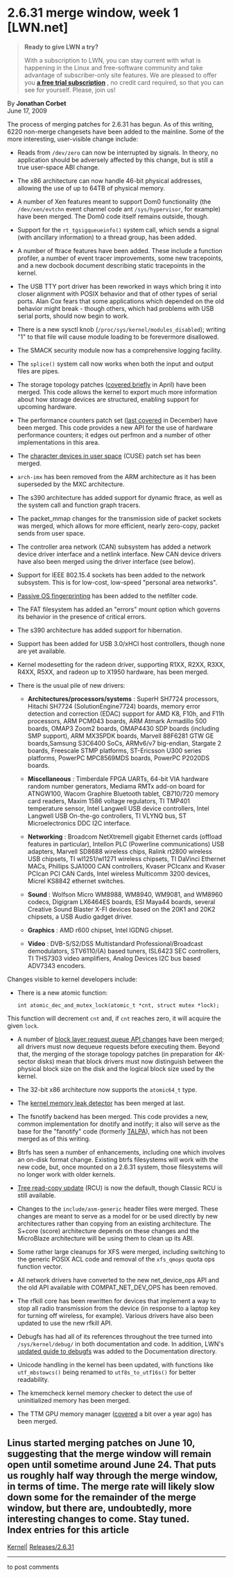 # 2.6.31 merge window, week 1 [LWN.net]

> **Ready to give LWN a try?**
> 
> With a subscription to LWN, you can stay current with what is happening in the Linux and free-software community and take advantage of subscriber-only site features. We are pleased to offer you **[a free trial subscription](https://lwn.net/Promo/nst-trial/claim)** , no credit card required, so that you can see for yourself. Please, join us! 

By **Jonathan Corbet**  
June 17, 2009 

The process of merging patches for 2.6.31 has begun. As of this writing, 6220 non-merge changesets have been added to the mainline. Some of the more interesting, user-visible change include: 

  * Reads from `/dev/zero` can now be interrupted by signals. In theory, no application should be adversely affected by this change, but is still a true user-space ABI change. 

  * The x86 architecture can now handle 46-bit physical addresses, allowing the use of up to 64TB of physical memory. 

  * A number of Xen features meant to support Dom0 functionality (the `/dev/xen/evtchn` event channel code ant `/sys/hypervisor`, for example) have been merged. The Dom0 code itself remains outside, though. 

  * Support for the `rt_tgsigqueueinfo()` system call, which sends a signal (with ancillary information) to a thread group, has been added. 

  * A number of ftrace features have been added. These include a function profiler, a number of event tracer improvements, some new tracepoints, and a new docbook document describing static tracepoints in the kernel. 

  * The USB TTY port driver has been reworked in ways which bring it into closer alignment with POSIX behavior and that of other types of serial ports. Alan Cox fears that some applications which depended on the old behavior might break - though others, which had problems with USB serial ports, should now begin to work. 

  * There is a new sysctl knob (`/proc/sys/kernel/modules_disabled`); writing "1" to that file will cause module loading to be forevermore disallowed. 

  * The SMACK security module now has a comprehensive logging facility. 

  * The `splice()` system call now works when both the input and output files are pipes. 

  * The storage topology patches ([covered briefly](http://lwn.net/Articles/327740/) in April) have been merged. This code allows the kernel to export much more information about how storage devices are structured, enabling support for upcoming hardware. 

  * The performance counters patch set ([last covered](http://lwn.net/Articles/311850/) in December) have been merged. This code provides a new API for the use of hardware performance counters; it edges out perfmon and a number of other implementations in this area. 

  * The [character devices in user space](http://lwn.net/Articles/308445/) (CUSE) patch set has been merged. 

  * `arch-imx` has been removed from the ARM architecture as it has been superseded by the MXC architecture. 

  * The s390 architecture has added support for dynamic ftrace, as well as the system call and function graph tracers. 

  * The packet_mmap changes for the transmission side of packet sockets was merged, which allows for more efficient, nearly zero-copy, packet sends from user space. 

  * The controller area network (CAN) subsystem has added a network device driver interface and a netlink interface. New CAN device drivers have also been merged using the driver interface (see below). 

  * Support for IEEE 802.15.4 sockets has been added to the network subsystem. This is for low-cost, low-speed "personal area networks". 

  * [Passive OS fingerprinting](/Articles/336921/) has been added to the netfilter code. 

  * The FAT filesystem has added an "errors" mount option which governs its behavior in the presence of critical errors. 

  * The s390 architecture has added support for hibernation. 

  * Support has been added for USB 3.0/xHCI host controllers, though none are yet available. 

  * Kernel modesetting for the radeon driver, supporting R1XX, R2XX, R3XX, R4XX, R5XX, and radeon up to X1950 hardware, has been merged. 

  * There is the usual pile of new drivers: 

    * **Architectures/processors/systems** : SuperH SH7724 processors, Hitachi SH7724 (SolutionEngine7724) boards, memory error detection and correction (EDAC) support for AMD K8, F10h, and F11h processors, ARM PCM043 boards, ARM Atmark Armadillo 500 boards, OMAP3 Zoom2 boards, OMAP4430 SDP boards (including SMP support), ARM MX35PDK boards, Marvell 88F6281 GTW GE boards,Samsung S3C6400 SoCs, ARMv6/v7 big-endian, Stargate 2 boards, Freescale STMP platforms, ST-Ericsson U300 series platforms, PowerPC MPC8569MDS boards, PowerPC P2020DS boards. 

    * **Miscellaneous** : Timberdale FPGA UARTs, 64-bit VIA hardware random number generators, Mediama RMTx add-on board for ATNGW100, Wacom Graphire Bluetooth tablet, CB710/720 memory card readers, Maxim 1586 voltage regulators, TI TMP401 temperature sensor, Intel Langwell USB device controllers, Intel Langwell USB On-the-go controllers, TI VLYNQ bus, ST Microelectronics DDC I2C interface. 

    * **Networking** : Broadcom NetXtremeII gigabit Ethernet cards (offload features in particular), Intellon PLC (Powerline communications) USB adapters, Marvell SD8688 wireless chips, Ralink rt2800 wireless USB chipsets, TI wl1251/wl1271 wireless chipsets, TI DaVinci Ethernet MACs, Phillips SJA1000 CAN controllers, Kvaser PCIcanx and Kvaser PCIcan PCI CAN Cards, Intel wireless Multicomm 3200 devices, Micrel KS8842 ethernet switches. 

    * **Sound** : Wolfson Micro WM8988, WM8940, WM9081, and WM8960 codecs, Digigram LX6464ES boards, ESI Maya44 boards, several Creative Sound Blaster X-FI devices based on the 20K1 and 20K2 chipsets, a USB Audio gadget driver. 

    * **Graphics** : AMD r600 chipset, Intel IGDNG chipset. 

    * **Video** : DVB-S/S2/DSS Multistandard Professional/Broadcast demodulators, STV6110/(A) based tuners, ISL6423 SEC controllers, TI THS7303 video amplifiers, Analog Devices I2C bus based ADV7343 encoders. 




Changes visible to kernel developers include: 

  * There is a new atomic function: 
        
        int atomic_dec_and_mutex_lock(atomic_t *cnt, struct mutex *lock);
        

This function will decrement `cnt` and, if `cnt` reaches zero, it will acquire the given `lock`. 

  * A number of [block layer request queue API changes](http://lwn.net/Articles/333620/) have been merged; all drivers must now dequeue requests before executing them. Beyond that, the merging of the storage topology patches (in preparation for 4K-sector disks) mean that block drivers must now distinguish between the physical block size on the disk and the logical block size used by the kernel. 

  * The 32-bit x86 architecture now supports the `atomic64_t` type. 

  * The [kernel memory leak detector](http://lwn.net/Articles/187979/) has been merged at last. 

  * The fsnotify backend has been merged. This code provides a new, common implementation for dnotify and inotify; it also will serve as the base for the "fanotify" code (formerly [TALPA](http://lwn.net/Articles/295568/)), which has not been merged as of this writing. 

  * Btrfs has seen a number of enhancements, including one which involves an on-disk format change. Existing btrfs filesystems will work with the new code, but, once mounted on a 2.6.31 system, those filesystems will no longer work with older kernels. 

  * [Tree read-copy update](/Articles/305782/) (RCU) is now the default, though Classic RCU is still available. 

  * Changes to the `include/asm-generic` header files were merged. These changes are meant to serve as a model for or be used directly by new architectures rather than copying from an existing architecture. The S+core (score) architecture depends on these changes and the MicroBlaze architecture will be using them to clean up its ABI. 

  * Some rather large cleanups for XFS were merged, including switching to the generic POSIX ACL code and removal of the `xfs_qmops` quota ops function vector. 

  * All network drivers have converted to the new net_device_ops API and the old API available with COMPAT_NET_DEV_OPS has been removed. 

  * The rfkill core has been rewritten for devices that implement a way to stop all radio transmission from the device (in response to a laptop key for turning off wireless, for example). Various drivers have also been updated to use the new rfkill API. 

  * Debugfs has had all of its references throughout the tree turned into `/sys/kernel/debug/` in both documentation and code. In addition, LWN's [updated guide to debugfs](/Articles/334546/) was added to the Documentation directory. 

  * Unicode handling in the kernel has been updated, with functions like `utf_mbstowcs()` being renamed to `utf8s_to_utf16s()` for better readability. 

  * The kmemcheck kernel memory checker to detect the use of uninitialized memory has been merged. 

  * The TTM GPU memory manager ([covered](/Articles/283793/) a bit over a year ago) has been merged. 




Linus started merging patches on June 10, suggesting that the merge window will remain open until sometime around June 24. That puts us roughly half way through the merge window, in terms of time. The merge rate will likely slow down some for the remainder of the merge window, but there are, undoubtedly, more interesting changes to come. Stay tuned.  
Index entries for this article  
---  
[Kernel](/Kernel/Index)| [Releases/2.6.31](/Kernel/Index#Releases-2.6.31)  
  


* * *

to post comments 
